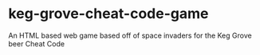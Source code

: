 # keg-grove-cheat-code-game
An HTML based web game based off of space invaders for the Keg Grove beer Cheat Code
